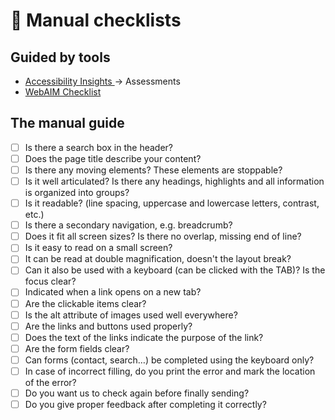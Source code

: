 # 🧑 Manual checklists

## Guided by tools

* [Accessibility Insights ](https://accessibilityinsights.io/)-> Assessments
* [WebAIM Checklist](https://webaim.org/standards/wcag/checklist)

## The manual guide

* [ ] Is there a search box in the header?
* [ ] Does the page title describe your content?
* [ ] Is there any moving elements? These elements are stoppable?
* [ ] Is it well articulated? Is there any headings, highlights and all information is organized into groups?
* [ ] Is it readable? (line spacing, uppercase and lowercase letters, contrast, etc.)
* [ ] Is there a secondary navigation, e.g. breadcrumb?&#x20;
* [ ] Does it fit all screen sizes? Is there no overlap, missing end of line?&#x20;
* [ ] Is it easy to read on a small screen?&#x20;
* [ ] It can be read at double magnification, doesn't the layout break?&#x20;
* [ ] Can it also be used with a keyboard (can be clicked with the TAB)? Is the focus clear?
* [ ] Indicated when a link opens on a new tab?&#x20;
* [ ] Are the clickable items clear?&#x20;
* [ ] Is the alt attribute of images used well everywhere?&#x20;
* [ ] Are the links and buttons used properly?&#x20;
* [ ] Does the text of the links indicate the purpose of the link?&#x20;
* [ ] Are the form fields clear?
* [ ] Can forms (contact, search…) be completed using the keyboard only?&#x20;
* [ ] In case of incorrect filling, do you print the error and mark the location of the error?&#x20;
* [ ] Do you want us to check again before finally sending?&#x20;
* [ ] Do you give proper feedback after completing it correctly?
